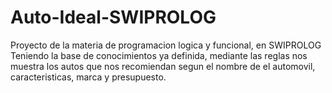 # Auto-Ideal-SWIPROLOG
Proyecto de la materia de programacion logica y funcional, en SWIPROLOG
Teniendo la base de conocimientos ya definida, mediante las reglas nos muestra los autos que nos recomiendan segun el nombre de el automovil, caracteristicas, marca y presupuesto.
